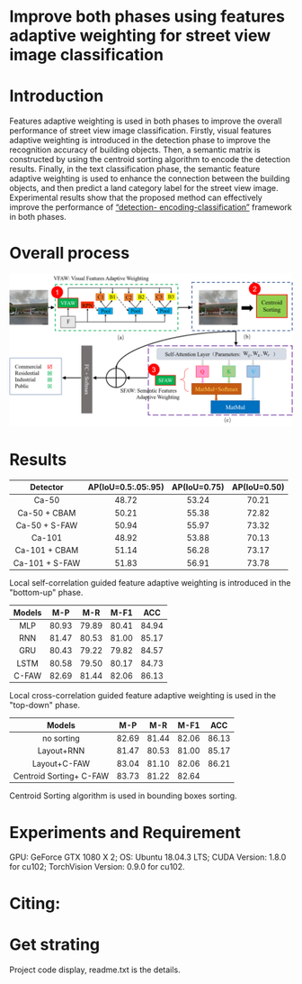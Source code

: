# Improve both phases using features adaptive weighting for street view image classification
# Introduction
  Features adaptive weighting is used in both phases to improve the overall performance of street view image classification. Firstly, visual features adaptive weighting is 
introduced in the detection phase to improve the recognition accuracy of building objects. Then, a semantic matrix is constructed by using the centroid sorting algorithm to 
encode the detection results. Finally, in the text classification phase, the semantic feature adaptive weighting is used to enhance the connection between the building objects, 
and then predict a land category label for the street view image. Experimental results show that the proposed method can effectively improve the performance of [“detection-
encoding-classification”](https://github.com/nuotian1096/Context-Encoding-of-Detected-Buildings) framework in both phases.

# Overall process 
![总体流程](https://github.com/nuotian1096/Street-view-image-classification/blob/master/1.png)

# Results
| Detector | AP(IoU=0.5:.05:.95) | AP(IoU=0.75) | AP(IoU=0.50) |
|:--------:|:--:|:--:|:--:|
|    Ca-50   |    48.72 | 53.24 | 70.21 |
| Ca-50 + CBAM  | 50.21 |  55.38 |  72.82 |
| Ca-50 + S-FAW  | 50.94 |  55.97 |  73.32 |
|    Ca-101  |    48.92 | 53.88 | 70.13 |
| Ca-101 + CBAM | 51.14 |  56.28 |  73.17 |
| Ca-101 + S-FAW | 51.83 |  56.91 |  73.78 |

Local self-correlation guided feature adaptive weighting is introduced in the "bottom-up" phase.

| Models | M-P | M-R | M-F1 | ACC |
|:--------:|:--:|:--:|:--:|:--:|
| MLP | 80.93 | 79.89 | 80.41 | 84.94 |
| RNN | 81.47 | 80.53 | 81.00 | 85.17 |
| GRU | 80.43 | 79.22 | 79.82 | 84.57 |
| LSTM | 80.58 | 79.50 | 80.17 | 84.73 |
| C-FAW | 82.69 | 81.44 | 82.06 | 86.13 |

Local cross-correlation guided feature adaptive weighting is used in the "top-down" phase.

| Models | M-P | M-R | M-F1 | ACC |
|:--------:|:--:|:--:|:--:|:--:|
| no sorting | 82.69 | 81.44 | 82.06 | 86.13 |
| Layout+RNN | 81.47 | 80.53 | 81.00 | 85.17 |
| Layout+C-FAW | 83.04 | 81.10 | 82.06 | 86.21 |
| Centroid Sorting+ C-FAW | 83.73 | 81.22 | 82.64 |

Centroid Sorting algorithm is used in bounding boxes sorting.

# Experiments and Requirement
GPU: GeForce GTX 1080 X 2; OS: Ubuntu 18.04.3 LTS; CUDA Version: 1.8.0 for cu102; TorchVision Version: 0.9.0 for cu102. 

# Citing:

# Get strating
Project code display, readme.txt is the details.






